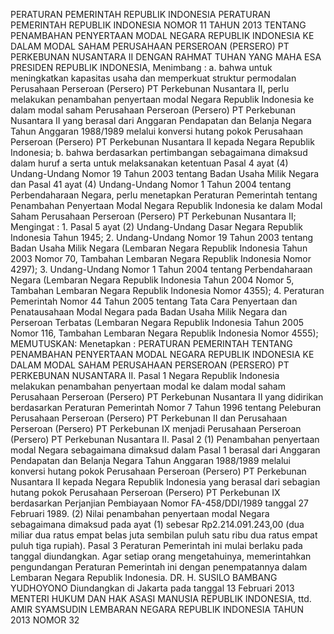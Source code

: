  PERATURAN PEMERINTAH REPUBLIK INDONESIA PERATURAN PEMERINTAH REPUBLIK INDONESIA NOMOR 11 TAHUN 2013 TENTANG PENAMBAHAN PENYERTAAN MODAL NEGARA REPUBLIK INDONESIA KE DALAM MODAL SAHAM PERUSAHAAN PERSEROAN (PERSERO) PT PERKEBUNAN NUSANTARA II
DENGAN RAHMAT TUHAN YANG MAHA ESA PRESIDEN REPUBLIK INDONESIA, Menimbang : a. bahwa untuk meningkatkan kapasitas usaha dan memperkuat struktur permodalan Perusahaan Perseroan (Persero) PT Perkebunan Nusantara II, perlu melakukan penambahan penyertaan modal Negara Republik Indonesia ke dalam modal saham Perusahaan Perseroan (Persero) PT Perkebunan Nusantara II yang berasal dari Anggaran Pendapatan dan Belanja Negara Tahun Anggaran 1988/1989 melalui konversi hutang pokok Perusahaan Perseroan (Persero) PT Perkebunan Nusantara II kepada Negara Republik Indonesia;
b. bahwa berdasarkan pertimbangan sebagaimana dimaksud dalam huruf a serta untuk melaksanakan ketentuan Pasal 4 ayat (4) Undang-Undang Nomor 19 Tahun 2003 tentang Badan Usaha Milik Negara dan Pasal 41 ayat (4) Undang-Undang Nomor 1 Tahun 2004 tentang Perbendaharaan Negara, perlu menetapkan Peraturan Pemerintah tentang Penambahan Penyertaan Modal Negara Republik Indonesia ke dalam Modal Saham Perusahaan Perseroan (Persero) PT Perkebunan Nusantara II; Mengingat : 1. Pasal 5 ayat (2) Undang-Undang Dasar Negara Republik Indonesia Tahun 1945;
2. Undang-Undang Nomor 19 Tahun 2003 tentang Badan Usaha Milik Negara (Lembaran Negara Republik Indonesia Tahun 2003 Nomor 70, Tambahan Lembaran Negara Republik Indonesia Nomor 4297);
3. Undang-Undang Nomor 1 Tahun 2004 tentang Perbendaharaan Negara (Lembaran Negara Republik Indonesia Tahun 2004 Nomor 5, Tambahan Lembaran Negara Republik Indonesia Nomor 4355);
4. Peraturan Pemerintah Nomor 44 Tahun 2005 tentang Tata Cara Penyertaan dan Penatausahaan Modal Negara pada Badan Usaha Milik Negara dan Perseroan Terbatas (Lembaran Negara Republik Indonesia Tahun 2005 Nomor 116, Tambahan Lembaran Negara Republik Indonesia Nomor 4555);
MEMUTUSKAN:
 Menetapkan : PERATURAN PEMERINTAH TENTANG PENAMBAHAN PENYERTAAN MODAL NEGARA REPUBLIK INDONESIA KE DALAM MODAL SAHAM PERUSAHAAN PERSEROAN (PERSERO) PT PERKEBUNAN NUSANTARA II.
Pasal 1
Negara Republik Indonesia melakukan penambahan penyertaan modal ke dalam modal saham Perusahaan Perseroan (Persero) PT Perkebunan Nusantara II yang didirikan berdasarkan Peraturan Pemerintah Nomor 7 Tahun 1996 tentang Peleburan Perusahaan Perseroan (Persero) PT Perkebunan II dan Perusahaan Perseroan (Persero) PT Perkebunan IX menjadi Perusahaan Perseroan (Persero) PT Perkebunan Nusantara II.
Pasal 2
(1) Penambahan penyertaan modal Negara sebagaimana dimaksud dalam Pasal 1 berasal dari Anggaran Pendapatan dan Belanja Negara Tahun Anggaran 1988/1989 melalui konversi hutang pokok Perusahaan Perseroan (Persero) PT Perkebunan Nusantara II kepada Negara Republik Indonesia yang berasal dari sebagian hutang pokok Perusahaan Perseroan (Persero) PT Perkebunan IX berdasarkan Perjanjian Pembiayaan Nomor FA-458/DDI/1989 tanggal 27 Februari 1989.
(2) Nilai penambahan penyertaan modal Negara sebagaimana dimaksud pada ayat (1) sebesar Rp2.214.091.243,00 (dua miliar dua ratus empat belas juta sembilan puluh satu ribu dua ratus empat puluh tiga rupiah).
Pasal 3
Peraturan Pemerintah ini mulai berlaku pada tanggal diundangkan.
Agar setiap orang mengetahuinya, memerintahkan pengundangan Peraturan Pemerintah ini dengan penempatannya dalam Lembaran Negara Republik Indonesia. DR. H. SUSILO BAMBANG YUDHOYONO Diundangkan di Jakarta pada tanggal 13 Februari 2013 MENTERI HUKUM DAN HAK ASASI MANUSIA REPUBLIK INDONESIA, ttd. AMIR SYAMSUDIN LEMBARAN NEGARA REPUBLIK INDONESIA TAHUN 2013 NOMOR 32